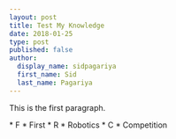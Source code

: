 ```yaml
---
layout: post
title: Test My Knowledge
date: 2018-01-25
type: post
published: false
author:
  display_name: sidpagariya
  first_name: Sid
  last_name: Pagariya
---
```

<p>
  This is the first paragraph.
</p>
<p>
  * F
  	* First
  * R
  	* Robotics
  * C
  	* Competition
</p>
